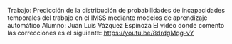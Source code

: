 Trabajo: Predicción de la distribución de probabilidades de incapacidades temporales del trabajo en el IMSS mediante modelos de aprendizaje automático
Alumno: Juan Luis Vázquez Espinoza
El video donde comento las correcciones es el siguiente: https://youtu.be/8drdgMqg-vY
